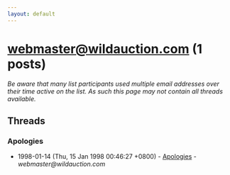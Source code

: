```yaml
---
layout: default
---
```


# webmaster@wildauction.com (1 posts)

_Be aware that many list participants used multiple email addresses over their time active on the list. As such this page may not contain all threads available._

## Threads

### Apologies
+ 1998-01-14 (Thu, 15 Jan 1998 00:46:27 +0800) - [Apologies](/archive/1998/01/8b6b8a78060b02012079367d3c897bdb078ada255100760ca4c425e7c95c88ef) - _webmaster@wildauction.com_

